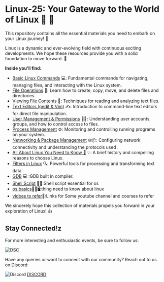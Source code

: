 # Linux-25: Your Gateway to the World of Linux  🐧 🚀

This repository contains all the essential materials you need to embark on your Linux journey! 🐧

Linux is a dynamic and ever-evolving field with continuous exciting developments. We hope these resources provide you with a solid foundation to move forward. 🌱

**Inside you'll find:**

* [Basic Linux Commands](LInux-basics/linux-command-01.md) 💻: Fundamental commands for navigating, managing files, and interacting with the Linux system.
* [File Operations](LInux-basics/linux-command-02.md) 📂: Learn how to create, copy, move, and delete files and directories.
* [Viewing File Contents](LInux-basics/linux-command-03.md) 👀: Techniques for reading and analyzing text files.
* [Text Editors (gedit & Vim)](LInux-basics/linux-command-04.md) ✍️: Introduction to command-line text editors for direct file manipulation.
* [User Management & Permissions](LInux-basics/linux-command-05.md) 👤🔑: Understanding user accounts, groups, and how to control access to files.
* [Process Management](LInux-basics/linux-command-07.md) ⚙️: Monitoring and controlling running programs on your system.
* [Networking & Package Management](LInux-basics/linux-command-09.md) 🌐📦: Configuring network connectivity and understanding the protocols used .
* [All About Linux You Need to Know 🤔](https://github.com/dsc-jssstu/Linux-25/blob/main/linux-basics-01.md) 💡: A brief history and compelling reasons to choose Linux.
* [Filters in Linux](https://github.com/dsc-jssstu/Linux-25/blob/main/LInux-basics/linux%20filters.md) 🔍: Powerful tools for processing and transforming text data.
* [GDB](https://github.com/dsc-jssstu/Linux-25/tree/main/gdb) 💻 :GDB  built in compiler.
* [Shell Script](https://github.com/dsc-jssstu/Linux-25/tree/main/bash) 👨‍💻:Shell script essential for os
* [os basics](https://github.com/dsc-jssstu/Linux-25/tree/main/os-basics)🧑‍💻🖥️:thing need to know about linux
* [vidoes to refer](https://github.com/dsc-jssstu/Linux-25/tree/main/reference)📎:Links for Some youtube channel and courses to refer
  

We sincerely hope this collection of materials propels you forward in your exploration of Linux! 👍


## Stay Connected!z

For more interesting and enthusiastic events, be sure to follow us:


<img src = "https://th.bing.com/th/id/OIP.NXxTDEskRNANYm8A_gEpywAAAA?rs=1&pid=ImgDetMain" alt ="DSC">


Have any queries or want to connect with our community? Reach out to us on Discord:

<img src="https://img.shields.io/badge/Discord-7289DA? style=for-the-badge&logo=discord&logoColor=white" alt="Discord"> [DISCORD]( href='https://discord.com/channels/1333840078732263435/1335652072984416287/1363559810221740235')





